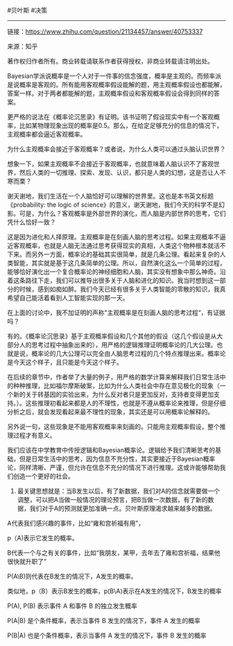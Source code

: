 #贝叶斯 #决策 

---


链接：https://www.zhihu.com/question/21134457/answer/40753337

来源：知乎

著作权归作者所有。商业转载请联系作者获得授权，非商业转载请注明出处。

Bayesian学派说概率是一个人对于一件事的信念强度，概率是主观的。而频率派是说概率是客观的。所有能用客观概率假设能解的题，用主观概率假设也都能解，答案一样。对于两者都能解的题，主观概率假设和客观概率假设会得到同样的答案。

更严格的说法在《概率论沉思录》有证明。该书证明了假设现实中有一个客观概率，比如某物理现象出现的概率是0.5。那么，在给定足够充分的信息的情况下，主观概率都会逼近客观概率。

为什么主观概率会接近于客观概率？或者说，为什么人类可以通过头脑认识世界？

想象一下，如果主观概率不会接近于客观概率，也就意味着人脑认识不了客观世界，然后人类的一切推理、探索、发现、认识，都只是人类的幻想，这是否让人不寒而栗？

谢天谢地，我们生活在一个人脑恰好可以理解的世界里。这也是本书英文标题《probability: the logic of science》的意义，谢天谢地，我们今天的科学不是幻影。可是，为什么？客观概率是外部世界的演化，而人脑是内部世界的思考，它们凭什么恰好一致？

这是因为进化和人择原理。主观概率是在刻画人脑的思考过程。如果主观概率不逼近客观概率，也就是人脑无法通过思考获得现实的真相，人类这个物种根本就活不下来。而另外一方面，概率论的基础其实很简单，就是几条公理。看起来复杂的人类智能，其实就是基于这几条简单的公理。所以，自然演化这么一个简单的过程，能够恰好演化出一个复合概率论的神经细胞和人脑，其实没有想象中那么神奇。沿着这条路往下走，我们可以推导出很多关于人脑和进化的知识。我当时想到这一部分的时候，感到如痴如醉。我们今天已经有很多关于人类智能的零散的知识，我真希望自己能活着看到人工智能实现的那一天。

在上面的讨论中，我不加证明的声称"主观概率是在刻画人脑的思考过程“，有证据吗？

有的。《概率论沉思录》基于主观概率假设和几个其他的假设（这几个假设是从大部分人的思考过程中抽象出来的），用严格的逻辑推理证明概率论的几大公理。也就是说，概率论的几大公理可以完全由人脑思考过程的几个特点推理出来。概率论是今天这个样子，且只能是今天这个样子。

在后续的章节中，作者举了大量的例子，用严格的数学计算来解释我们日常生活中的种种推理，比如福尔摩斯破案，比如为什么人类社会中存在意见极化的现象（一个新的关于转基因的实验出来，为什么反对者只是更加反对，支持者变得更加支持。）。这些推理初看起来都是人的不理性，也就是不遵从概率论来推理，但是仔细分析之后，就会发现看起来最不理性的现象，其实还是可以用概率论解释的。

另外说一句，这些现象是不能用客观概率来刻画的。只能用主观概率假设，整个推理过程才有意义。

我们应该在中学教育中传授逻辑和Bayesian概率论。逻辑给予我们清晰思考的基础，但是日常生活中的思考，因为信息不充分性，其实更接近于Bayesian概率论，同样清晰、严谨，但允许在信息不充分的情况下进行推理。这或许能够帮助我们创造一个更好的社会。

1. 最关键思想就是：当B发生以后，有了新数据，我们对A的信念就需要做一个调整，可以把A当做一般情况的理论预言，把B当做一次数据，有了新的数据，我们对于A的预测就更加准确一点。贝叶斯原理渴求越来越多的数据。

A代表我们感兴趣的事件，比如“雍和宫祈福有用”，

p（A)表示它发生的概率。

B代表一个与之有关的事件，比如“我朋友，某甲，去年去了雍和宫祈福，结果他很快就升职了”

P(A\B)则代表在B发生的情况下，A发生的概率。

类似地，p（B）表示B发生的概率，p(B\A)表示在A发生的情况下，B发生的概率

P(A), P(B) 表示事件 A 和事件 B 的独立发生概率

P(A|B) 是个条件概率，表示当事件 B 发生的情况下，事件 A 发生的概率

P(B|A) 也是个条件概率，表示当事件 A 发生的情况下，事件 B 发生的概率
